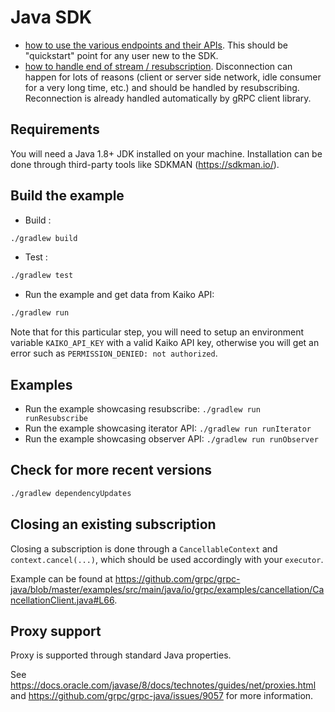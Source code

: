 # Java SDK

- [how to use the various endpoints and their APIs](src/main/java/endpoints/Main.java).
This should be "quickstart" point for any user new to the SDK.
- [how to handle end of stream / resubscription](src/main/java/resubscribe/Main.java).
Disconnection can happen for lots of reasons (client or server side network, idle consumer for a very long time, etc.) and should be handled by resubscribing. Reconnection is already handled automatically by gRPC client library.

## Requirements

You will need a Java 1.8+ JDK installed on your machine.
Installation can be done through third-party tools like SDKMAN (<https://sdkman.io/>).

## Build the example

- Build :

```bash
./gradlew build
```

- Test :

```bash
./gradlew test
```

- Run the example and get data from Kaiko API:

```bash
./gradlew run
```

Note that for this particular step, you will need to setup an environment variable `KAIKO_API_KEY` with a valid Kaiko API key, otherwise you will get an error such as `PERMISSION_DENIED: not authorized`.

## Examples

- Run the example showcasing resubscribe: `./gradlew run runResubscribe`
- Run the example showcasing iterator API: `./gradlew run runIterator`
- Run the example showcasing observer API: `./gradlew run runObserver`

## Check for more recent versions

```bash
./gradlew dependencyUpdates
```

## Closing an existing subscription

Closing a subscription is done through a `CancellableContext` and `context.cancel(...)`, which should be used accordingly with your `executor`.

Example can be found at <https://github.com/grpc/grpc-java/blob/master/examples/src/main/java/io/grpc/examples/cancellation/CancellationClient.java#L66>.

## Proxy support

Proxy is supported through standard Java properties.

See <https://docs.oracle.com/javase/8/docs/technotes/guides/net/proxies.html> and <https://github.com/grpc/grpc-java/issues/9057> for more information.
